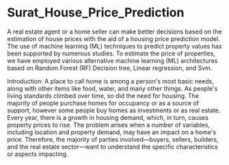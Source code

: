 # Surat_House_Price_Prediction
A real estate agent or a home seller can make better decisions based on the estimation of house prices with the aid of a housing price prediction model. The use of machine learning (ML) techniques to predict property values has been supported by numerous studies. To estimate the price of properties, we have employed various alternative machine learning (ML) architectures based on Random Forest (RF) Decision tree, Linear regression, and Svm.

Introduction:
A place to call home is among a person's most basic needs, along with other items like food, water, and many other things. As people's living standards climbed over time, so did the need for housing. The majority of people purchase homes for occupancy or as a source of support, however some people buy homes as investments or as real estate.
Every year, there is a growth in housing demand, which, in turn, causes property prices to rise. The problem arises when a number of variables, including location and property demand, may have an impact on a home's price. Therefore, the majority of parties involved—buyers, sellers, builders, and the real estate sector—want to understand the specific characteristics or aspects impacting.
